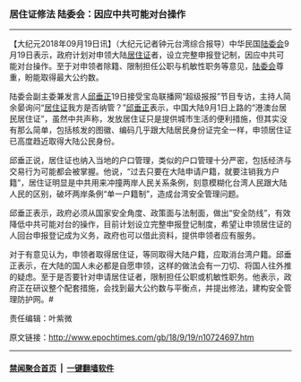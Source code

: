 ### 居住证修法 陆委会：因应中共可能对台操作
------------------------

<p>【大纪元2018年09月19日讯】（大纪元记者钟元台湾综合报导）中华民国<a href="http://www.epochtimes.com/gb/tag/%E9%99%86%E5%A7%94%E4%BC%9A.html">陆委会</a>9月19日表示，政府计划对申领大陆<a href="http://www.epochtimes.com/gb/tag/%E5%B1%85%E4%BD%8F%E8%AF%81.html">居住证</a>者，设立完整申报登记制，因应中共可能对台操作。至于对申领者除籍、限制担任公职与机敏性职务等意见，<a href="http://www.epochtimes.com/gb/tag/%E9%99%86%E5%A7%94%E4%BC%9A.html">陆委会</a>尊重，盼能取得最大公约数。</p>
<p>陆委会副主委兼发言人<a href="http://www.epochtimes.com/gb/tag/%E9%82%B1%E5%9E%82%E6%AD%A3.html">邱垂正</a>19日接受宝岛联播网“超级报报”节目专访，主持人简余晏询问“<a href="http://www.epochtimes.com/gb/tag/%E5%B1%85%E4%BD%8F%E8%AF%81.html">居住证</a>我方是否纳管？”<a href="http://www.epochtimes.com/gb/tag/%E9%82%B1%E5%9E%82%E6%AD%A3.html">邱垂正</a>表示，中国大陆9月1日上路的“港澳台居民居住证”，虽然中共声称，发放居住证只是提供城市生活的便利措施，但其实没有那么简单，包括核发的图徽、编码几乎跟大陆居民身份证完全一样，申领居住证已高度趋近取得大陆公民身份。</p>
<p>邱垂正说，居住证也纳入当地的户口管理，类似的户口管理十分严密，包括经济与交易行为可能都会被掌握。他说，“过去只要在大陆申请户籍，就要注销我方户籍”，居住证明显是中共用来冲撞两岸人民关系条例，刻意模糊化台湾人民跟大陆人民的区别，破坏两岸条例“单一户籍制”，造成台湾安全管理问题。</p>
<p>邱垂正表示，政府必须从国家安全角度、政策面与法制面，做出“安全防线”，有效降低中共可能对台的操作，目前计划设立完整申报登记制度，希望让申领居住证的人回台申报登记成为义务，政府也可以借此资料，提供申领者应有服务。</p>
<p>对于有意见认为，申领者取得居住证，等同取得大陆户籍，应取消台湾户籍。邱垂正表示，在大陆的国人未必都是自愿申领，这样的做法会有一刀切、将国人往外推的疑虑。至于是否要针对申请居住证者，限制担任公职或机敏性职务。他表示，政府正在研议整个配套措施，会找到最大公约数与平衡点，并提出修法，建构安全管理防护网。#</p>
<p>责任编辑：叶紫微</p>

原文链接：http://www.epochtimes.com/gb/18/9/19/n10724697.htm


------------------------
#### [禁闻聚合首页](https://github.com/gfw-breaker/banned-news/blob/master/README.md) &nbsp;|&nbsp;  [一键翻墙软件](https://github.com/gfw-breaker/nogfw/blob/master/README.md)